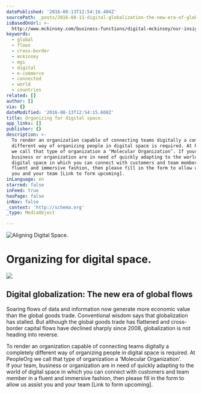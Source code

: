 ```yaml
---
datePublished: '2016-08-13T12:54:16.404Z'
sourcePath: _posts/2016-08-11-digital-globalization-the-new-era-of-global-flows.md
isBasedOnUrl: >-
  http://www.mckinsey.com/business-functions/digital-mckinsey/our-insights/digital-globalization-the-new-era-of-global-flows
keywords:
  - global
  - flows
  - cross-border
  - mckinsey
  - mgi
  - digital
  - e-commerce
  - connected
  - world
  - countries
related: []
author: []
via: {}
dateModified: '2016-08-13T12:54:15.608Z'
title: Organizing for digital space.
app_links: []
publisher: {}
description: >-
  To render an organization capable of connecting teams digitally a completely
  different way of organizing people in digital space is required. At PeopleOrg
  we call that type of organization a ‘Molecular Organization’. If your team,
  business or organization are in need of quickly adapting to the world of
  digital space in which you can connect with customers and team member in a
  fluent and immersive fashion, then please fill in the form to allow us assist
  you and your team [Link to form upcoming].
inLanguage: en
starred: false
inFeed: true
hasPage: false
inNav: false
_context: 'http://schema.org'
_type: MediaObject

---
```

![Aligning Digital Space.](https://the-grid-user-content.s3-us-west-2.amazonaws.com/b51ce96c-03b8-479d-b668-bdc303a0cb2a.jpg)

# Organizing for digital space.

<article style=""><img src="https://s3-us-west-2.amazonaws.com/the-grid-img/p/fcdcca5cf145255acbde490723972c47752bdd19.ashx" /><h1>Digital globalization: The new era of global flows</h1><p>Soaring flows of data and information now generate more economic value than the global goods trade. Conventional wisdom says that globalization has stalled. But although the global goods trade has flattened and cross-border capital flows have declined sharply since 2008, globalization is not heading into reverse.</p></article>

To render an organization capable of connecting teams digitally a completely different way of organizing people in digital space is required. At PeopleOrg we call that type of organization a 'Molecular Organization'.  
If your team, business or organization are in need of quickly adapting to the world of digital space in which you can connect with customers and team member in a fluent and immersive fashion, then please fill in the form to allow us assist you and your team \[Link to form upcoming\].